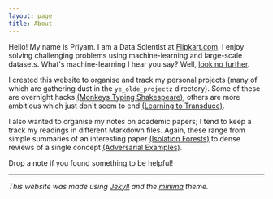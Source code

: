```yaml
---
layout: page
title: About
---
```


Hello! My name is Priyam. I am a Data Scientist at [Flipkart.com](https://www.flipkart.com/).
I enjoy solving challenging problems using machine-learning and large-scale datasets. What's machine-learning I hear you say? Well, [look no further](https://xkcd.com/1838/).

I created this website to organise and track my personal projects (many of which are gathering dust in the `ye_olde_projectz` directory). Some of these are overnight hacks [(Monkeys Typing Shakespeare)](https://github.com/priyamtejaswin/c00lHaX/blob/master/monkey_typing_shakespeare.py), others are more ambitious which just don't seem to end [(Learning to Transduce)](https://github.com/priyamtejaswin/learning-to-transduce#learning-to-transduce--using-a-modular-extensible-framework-that-we-created).

I also wanted to organise my notes on academic papers; I tend to keep a track my readings in different Markdown files. Again, these range from simple summaries of an interesting paper [(Isolation Forests)](https://hackmd.io/s/H1ZPXOq8m) to dense reviews of a single concept [(Adversarial Examples)](https://hackmd.io/s/By8Pu47af).

Drop a note if you found something to be helpful!

---

*This website was made using [Jekyll][jekyll-organization] and the [minima](https://github.com/jekyll/minima) theme.*

[jekyll-organization]: https://github.com/jekyll
